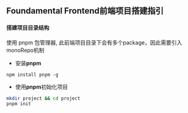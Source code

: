 ## Foundamental Frontend前端项目搭建指引

#### 搭建项目目录结构

使用 pnpm 包管理器, 此前端项目目录下会有多个package，因此需要引入 monoRepo机制

- 安装<b>pnpm</b>

```shell
npm install pnpm -g
```

- 使用<b>pnpm</b>初始化项目

```bash
mkdir project && cd project
pnpm init
```

